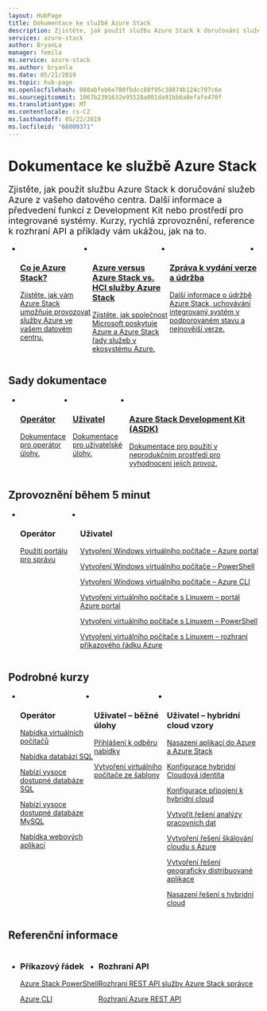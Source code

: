 ```yaml
---
layout: HubPage
title: Dokumentace ke službě Azure Stack
description: Zjistěte, jak použít službu Azure Stack k doručování služeb Azure z vašeho datového centra. Další informace a předvedení funkcí z Development Kit nebo prostředí pro integrované systémy. Kurzy, šablony rychlý start, Reference k rozhraní API a příklady ukazují, jak pomocí služby Azure Stack a rozhraní API.
services: azure-stack
author: BryanLa
manager: femila
ms.service: azure-stack
ms.author: bryanla
ms.date: 05/21/2019
ms.topic: hub-page
ms.openlocfilehash: 080abfeb6e780fbdcc80f95c38874b124c707c6e
ms.sourcegitcommit: 1067b2391632e95528a001da91bb6a8efafe470f
ms.translationtype: MT
ms.contentlocale: cs-CZ
ms.lasthandoff: 05/22/2019
ms.locfileid: "66009371"
---
```

<div id="main" class="v2">
<h1>Dokumentace ke službě Azure Stack</h1>
<p style="font-size: 1.12rem;margin-bottom: 1rem;">Zjistěte, jak použít službu Azure Stack k doručování služeb Azure z vašeho datového centra. Další informace a předvedení funkcí z Development Kit nebo prostředí pro integrované systémy. Kurzy, rychlá zprovoznění, reference k rozhraní API a příklady vám ukážou, jak na to.</p>
<ul class="cardsY panelContent singlePanelContent" style="display:flex!important;">
        <li>
            <a href="/azure-stack/operator/azure-stack-overview">
                <div class="cardSize">
                    <div class="cardPadding">
                        <div class="card">
                            <div class="cardImageOuter">
                                <div class="cardImage">
                                    <img src="media/index/i_overview.svg" alt="" />
                                </div>
                            </div>
                            <div class="cardText">
                                <h3>Co je Azure Stack?</h3>
                                <p>Zjistěte, jak vám Azure Stack umožňuje provozovat služby Azure ve vašem datovém centru.</p>
                            </div>
                        </div>
                    </div>
                </div>
            </a>
        </li>
        <li>
            <a href="/azure-stack/operator/compare-azure-azure-stack">
                <div class="cardSize">
                    <div class="cardPadding">
                        <div class="card">
                            <div class="cardImageOuter">
                                <div class="cardImage">
                                    <img src="media/index/i_overview.svg" alt="" />
                                </div>
                            </div>
                            <div class="cardText">
                                <h3>Azure versus Azure Stack vs. HCI služby Azure Stack</h3>
                                <p>Zjistěte, jak společnost Microsoft poskytuje Azure a Azure Stack řady služeb v ekosystému Azure.</p>
                            </div>
                        </div>
                    </div>
                </div>
            </a>
        </li>
        <li>
            <a href="/azure-stack/operator/azure-stack-servicing-policy">
                <div class="cardSize">
                    <div class="cardPadding">
                        <div class="card">
                            <div class="cardImageOuter">
                                <div class="cardImage">
                                    <img src="media/index/i_guidelines.svg" alt="" />
                                </div>
                            </div>
                            <div class="cardText">
                                <h3>Zpráva k vydání verze a údržba</h3>
                                <p>Další informace o údržbě Azure Stack, uchovávání integrovaný systém v podporovaném stavu a nejnovější verze.</p>
                            </div>
                        </div>
                    </div>
                </div>
            </a>
        </li>
        <li>
</ul>

<h2>Sady dokumentace</h2>
<ul class="cardsY panelContent singlePanelContent" style="display:flex!important;">
    <li>
        <a href="/en-us/azure-stack/operator/">
                <div class="cardSize">
                    <div class="cardPadding">
                        <div class="card">
                            <div class="cardImageOuter">
                                <div class="cardImage">
                                     <img src="media/index/azure-stack2.svg" alt="" >
                                </div>
                            </div>
                            <div class="cardText x-hidden-focus">
                                <h3>Operátor</h3>
                                <p>Dokumentace pro operátor úlohy.<br><br></p>
                            </div>
                        </div>
                    </div>
                </div>
            </a>
    </li>
    <li>
        <a href="/en-us/azure-stack/user/">
                <div class="cardSize">
                    <div class="cardPadding">
                        <div class="card">
                            <div class="cardImageOuter">
                                <div class="cardImage">
                                     <img src="media/index/azure-stack2.svg" alt="">
                                </div>
                            </div>
                            <div class="cardText">
                                <h3 class="x-hidden-focus">Uživatel</h3>
                                <p>Dokumentace pro uživatelské úlohy.<br><br></p>
                            </div>
                        </div>
                    </div>
                </div>
            </a>
    </li>
    <li>
        <a href="/en-us/azure-stack/asdk/">
                <div class="cardSize">
                    <div class="cardPadding">
                        <div class="card">
                            <div class="cardImageOuter">
                                <div class="cardImage">
                                      <img src="media/index/azure-stack2.svg" alt="">
                                </div>
                            </div>
                            <div class="cardText">
                                <h3>Azure Stack Development Kit (ASDK)</h3>
                                <p>Dokumentace pro použití v neprodukčním prostředí pro vyhodnocení jejich provoz.</p>
                            </div>
                        </div>
                    </div>
                </div>
            </a>
    </li>
</ul>

<h2>Zprovoznění během 5 minut</h2>
<ul class="cardsF panelContent singlePanelContent cols cols3" style="display:flex!important;">
    <li>
        <div class="cardSize">
            <div class="cardPadding">
                <div class="card">
                    <div class="cardImageOuter">
                        <div class="cardImage">
                            <img src="media/index/i_quick-start.svg" alt="">
                        </div>
                    </div>
                    <div class="cardText">
                        <h3>Operátor</h3>
                        <p><a href="/azure-stack/operator/azure-stack-manage-portals">Použití portálu pro správu</a></p>
                    </div>
                </div>
            </div>
        </div>
    </li>
    <li>
        <div class="cardSize">
            <div class="cardPadding">
                <div class="card">
                    <div class="cardImageOuter">
                        <div class="cardImage">
                            <img src="media/index/i_quick-start.svg" alt="">
                        </div>
                    </div>
                    <div class="cardText">
                        <h3>Uživatel</h3>
                        <p><a href="/azure-stack/user/azure-stack-quick-windows-portal">Vytvoření Windows virtuálního počítače – Azure portal</a></p>
                        <p><a href="/azure-stack/user/azure-stack-quick-create-vm-windows-powershell">Vytvoření Windows virtuálního počítače – PowerShell</a></p>
                        <p><a href="/azure-stack/user/azure-stack-quick-create-vm-windows-cli">Vytvoření Windows virtuálního počítače – Azure CLI</a></p>
                        <p><a href="/azure-stack/user/azure-stack-quick-linux-portal">Vytvoření virtuálního počítače s Linuxem – portál Azure portal</a></p>
                        <p><a href="/azure-stack/user/azure-stack-quick-create-vm-linux-powershell">Vytvoření virtuálního počítače s Linuxem – PowerShell</a></p>
                        <p><a href="/azure-stack/user/azure-stack-quick-create-vm-linux-cli">Vytvoření virtuálního počítače s Linuxem – rozhraní příkazového řádku Azure</a></p>
                    </div>
                </div>
            </div>
        </div>
    </li>
</ul>

<h2>Podrobné kurzy</h2>
<ul class="cardsF panelContent singlePanelContent cols cols3" style="display:flex!important;">
    <li>
        <div class="cardSize">
            <div class="cardPadding">
                <div class="card">
                    <div class="cardImageOuter">
                        <div class="cardImage">
                            <img src="media/index/i_tasks.svg" alt="">
                        </div>
                    </div>
                    <div class="cardText">
                        <h3>Operátor</h3>
                        <p><a href="/azure-stack/operator/azure-stack-tutorial-tenant-vm">Nabídka virtuálních počítačů</a></p>
                        <p><a href="/azure-stack/operator/azure-stack-tutorial-sql-server">Nabídka databází SQL</a></p>
                        <p><a href="/azure-stack/operator/azure-stack-tutorial-sql">Nabízí vysoce dostupné databáze SQL</a></p>
                        <p><a href="/azure-stack/operator/azure-stack-tutorial-mysql">Nabízí vysoce dostupné databáze MySQL</a></p>
                        <p><a href="/azure-stack/operator/azure-stack-tutorial-app-service">Nabídka webových aplikací</a></p>
                    </div>
                </div>
            </div>
        </div>
    </li>
    <li>
        <div class="cardSize">
            <div class="cardPadding">
                <div class="card">
                    <div class="cardImageOuter">
                        <div class="cardImage">
                            <img src="media/index/i_tasks.svg" alt="">
                        </div>
                    </div>
                    <div class="cardText">
                        <h3>Uživatel – běžné úlohy</h3>
                        <p><a href="/azure-stack/user/azure-stack-subscribe-services">Přihlášení k odběru nabídky</a></p>
                        <p><a href="/azure-stack/user/azure-stack-create-vm-template">Vytvoření virtuálního počítače ze šablony</a></p>
                    </div>
                </div>
            </div>
        </div>
    </li>    
    <li></li>
    <li></li>
    <li>
        <div class="cardSize">
            <div class="cardPadding">
                <div class="card">
                    <div class="cardImageOuter">
                        <div class="cardImage">
                            <img src="media/index/i_tasks.svg" alt="">
                        </div>
                    </div>
                    <div class="cardText">
                        <h3>Uživatel – hybridní cloud vzory</h3>
                        <p><a href="/azure-stack/user/azure-stack-solution-pipeline">Nasazení aplikací do Azure a Azure Stack</a></p>
                        <p><a href="/azure-stack/user/azure-stack-solution-hybrid-identity">Konfigurace hybridní Cloudová identita</a></p>
                        <p><a href="/azure-stack/user/azure-stack-solution-hybrid-connectivity">Konfigurace připojení k hybridní cloud</a></p>
                        <p><a href="/azure-stack/user/azure-stack-solution-staged-data-analytics">Vytvořit řešení analýzy pracovních dat</a></p>
                        <p><a href="/azure-stack/user/azure-stack-solution-cloud-burst">Vytvoření řešení škálování cloudu s Azure</a></p>
                        <p><a href="/azure-stack/user/azure-stack-solution-geo-distributed">Vytvoření řešení geograficky distribuované aplikace</a></p>
                        <p><a href="/azure-stack/user/azure-stack-solution-hybrid-cloud">Nasazení řešení s hybridní cloud</a></p>
                    </div>
                </div>
            </div>
        </div>
    </li>        
</ul>

<h2>Referenční informace</h2>
<ul class="cardsF panelContent singlePanelContent cols cols3" style="display:flex!important;">
    <li>
        <div class="cardSize">
            <div class="cardPadding">
                <div class="card">
                    <div class="cardText">
                        <h3>Příkazový řádek</h3>
                        <p><a href="/powershell/azure/azure-stack/overview">Azure Stack PowerShell</a></p>
                        <p><a href="/cli/azure/?view=azure-cli-latest">Azure CLI</a></p>
                    </div>
                </div>
            </div>
        </div>
    </li>
    <li>
        <div class="cardSize">
            <div class="cardPadding">
                <div class="card">
                    <div class="cardText">
                        <h3>Rozhraní API</h3>
                        <p><a href="/rest/api/azure-stack/">Rozhraní REST API služby Azure Stack správce</a></p>
                        <p><a href="/rest/api/azure">Rozhraní Azure REST API</a></p>
                     </div>
                </div>
            </div>
        </div>
    </li>
</ul>
</div>
